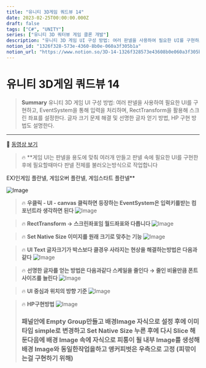```yaml
---
title: "유니티 3D게임 쿼드뷰 14"
date: 2023-02-25T00:00:00.000Z
draft: false
tags: ["C#", "UNITY"]
series: ["유니티 3D 쿼터뷰 게임 클론 개발"]
description: "유니티 3D 게임 UI 구성 방법: 여러 판넬을 사용하여 필요한 UI를 구현하고, EventSystem을 통해 입력을 처리하며, RectTransform을 활용해 스크린 좌표를 설정한다. 글자 크기 문제 해결 및 선명한 글자 얻기 방법, HP 구현 방법도 설명한다."
notion_id: "1326f328-573e-4360-8b0e-060a3f305b1a"
notion_url: "https://www.notion.so/3D-14-1326f328573e43608b0e060a3f305b1a"
---
```


# 유니티 3D게임 쿼드뷰 14

> **Summary**
> 유니티 3D 게임 UI 구성 방법: 여러 판넬을 사용하여 필요한 UI를 구현하고, EventSystem을 통해 입력을 처리하며, RectTransform을 활용해 스크린 좌표를 설정한다. 글자 크기 문제 해결 및 선명한 글자 얻기 방법, HP 구현 방법도 설명한다.

---

🎥 [동영상 보기](https://www.youtube.com/watch?v=N4PLRkupABM&list=PLO-mt5Iu5TeYkrBzWKuTCl6IUm_bA6BKy&index=14)

> 🔥 **게임 UI는 판넬을 용도에 맞춰 여러개 만들고 판넬 속에 필요한 UI를 구현한 후에 필요할때마다 판넬 전체를 불러오는방식으로 작업합니다

EX)인게임 플란넬, 게임오버 플란넬, 게임스타트 플란넬**

![Image](https://prod-files-secure.s3.us-west-2.amazonaws.com/09ccd4d5-876c-4bba-bbdf-cc77a0a11257/e501b351-a613-4180-8b8c-098527d79247/Untitled.png?X-Amz-Algorithm=AWS4-HMAC-SHA256&X-Amz-Content-Sha256=UNSIGNED-PAYLOAD&X-Amz-Credential=ASIAZI2LB4666HKUA4RE%2F20250724%2Fus-west-2%2Fs3%2Faws4_request&X-Amz-Date=20250724T102253Z&X-Amz-Expires=3600&X-Amz-Security-Token=IQoJb3JpZ2luX2VjEAIaCXVzLXdlc3QtMiJIMEYCIQCAZtoJsXv1YqHS6cZcIwTWh5Blse5NiYowi9YupJYV8gIhAKXZeDpcL1FkRtdsKRrD6mfyKTD%2FkAnbQFGjYHopiIDIKv8DCCoQABoMNjM3NDIzMTgzODA1IgwOB95%2FFGaI1%2BvRNNcq3ANUG3bPoce3Sh12X5PSHtLtSYv6Z95TN0ooWp21nRdgoQbSjt1QxY0yYXzjVlhnHKYxUkXZndqKk1KlMKCw5MOK%2FQNXBjFn33UmXqP1A%2BbVMJnhssv992nEnOtlL9SUszg8uS7DgRQB60TlQF15BJ1V%2Fi6vLxfxxv7PfZ9QzS2renKFyQOlZJ5w0fgaEZYkkX4ZxXAapORSSnAEpnhwngqC6QSzgHlEVUM4%2BJ8MO%2Fkp%2FHDnWds0gHemnjhU0cc9xQwibQvSFz3dxhVaTiUac%2FgP3C7jyMvHUYASWHheGnQNxFgn2T5J8W19gKH44w5LhDgFl4X5OmU6iPGORww3%2BiZwlrxWRkL6%2FjzjlSpYWfDNIeorarLiu88g89O75Ju1%2FkKU6RNto8%2BrEqWqO3U7r90O%2FnpEatUvbmtAB83BnOfluwurKiutSyVt7CQs6wuVpZqaMK%2Fcj3vldpd14RuqmlIJAaFK54EFCJZPP%2FyxnULLM9ma7nWVaLkVE3BFbo6KzEXl2xE4%2F%2BSuER8vdB1bF7OHPnJqJ0VQXI0vaHRFk6IpX0R0XCzI2tB49a%2B5vGl%2BgpfIobfwcqcRcRA7VDJXoy%2B8LOzVH3Oua7tOBFGomOoF6bDMVnAL6YPZVjil2TCp9ofEBjqkAVJPGQyiLpyhoL0L7pW9QJKCsdV%2FhGjxQupMh4NCtdgyVTwvM3KPHUXvcKCfHrD5RPv4fC8QNezRFm6meiMqXH%2BVSDqTgu%2Bux0ExW3ctBwv6wHO5B2Qmz0Mk7s0x%2F59K6WCtnHhamQNBx19NgSsHW3wElWE12OwSAY5r4tyveIlYwwdNNH5GGxjWNw15wHSMjw76azZUmFdHE0UhRljEMZDX0Ull&X-Amz-Signature=4e250f5fcdfb29c248b9df1695635c9bdfb6202e4a10a432bce4e6d0b7bfcedc&X-Amz-SignedHeaders=host&x-amz-checksum-mode=ENABLED&x-id=GetObject)

> 🔥 **우클릭 - UI - canvas 클릭하면 등장하는 EventSystem은 입력키를받는 컴포넌트라 생각하면 된다**
> ![Image](https://prod-files-secure.s3.us-west-2.amazonaws.com/09ccd4d5-876c-4bba-bbdf-cc77a0a11257/7b65e8a3-b730-485d-9d48-9aaafc6c55e0/Untitled.png?X-Amz-Algorithm=AWS4-HMAC-SHA256&X-Amz-Content-Sha256=UNSIGNED-PAYLOAD&X-Amz-Credential=ASIAZI2LB466Q2V7M2JF%2F20250724%2Fus-west-2%2Fs3%2Faws4_request&X-Amz-Date=20250724T102254Z&X-Amz-Expires=3600&X-Amz-Security-Token=IQoJb3JpZ2luX2VjEAIaCXVzLXdlc3QtMiJIMEYCIQC3fCKgpaQVZdSEdj6e8XTTi5bG3oNyQBRVmS7Z97FRvQIhAO7M1KlEVUN6O61KewnLIUsz8%2BUZ%2Fh9hI0e6K7jB0YE3Kv8DCCoQABoMNjM3NDIzMTgzODA1IgxBh9qZ1x%2FTbuYS5SMq3ANR7%2FJstrXBfBJ2WKAkNzbe%2BjtsH%2BMCUJSm1tcATZxh0ZFraN9WLHSCbAvgnkj0kOR%2FqcY2AGmYW5BGG513P3e76rIh5ML5%2BHEC0vbCnaQSI9%2BPRn1F6bPwKAP%2FqePYn8ArZQMHjVYHOEUYJPJQZvkpzpmJdrZuU4PtVeyDjlZ0Fy%2BD8P7UI4oGmkYPo44%2F1IxKWSPVwv86U%2Fl3LUnKrSaENaXMcpJdAmXObBob4tqgl3atSRiXjKWN5feGp5wAgR0H%2B4m8GZJTb6OuOeszWKiPZfxdLpIynTUIoONtWv6Q0AQoEcmnK4pKtAaDdYCVueoFNAFyx%2BmwNqfh7WaXAP3MsGBRO6Zc2wZ9ntZ%2B7O1KSRSZ4ny8sy0cmwudfUiPDDAXvaG8tRcdFSJ%2BpVQ5A2cJ%2BnKQmsYm6P3iaeOHuOVKO5lZv1M5svxzwpshcliE8T8Cp%2BZDW8y7cEsyFcg285gvhimj%2BFi5PTwzmK39zdk%2BtohUloHq64KuJjaHd%2FuTWGQJyy9Bt1pjZv5%2FnUXGcQcy4KciZoSJ8VkwhD2NZtq00ymW74%2BkaYmPwT2SX2mD9UpYpgkwEhTaMYgG%2FmEtKLexeePSXAmRZclnY2L9X3h0Gi1MU%2FYXV%2BsERigT5DCp9ofEBjqkATxZL%2FOEw9OeBppIBUB%2Bc1IaEjd16Qne9XZAhwjhiomIG2ek25AFwBP4mU5Fym%2F06cZ4bny8aQyiDLJk%2FwRynDlB4GLb3IgZ2nuF9Z3sc2CmIPcy3SPZWxXiU2hJe1KhMsX1EExqS4I9lRJ4aH7gkrxSBqff9QJTTsEfKSbCNg52WvXjpB3WnNsrstubaiqFy%2BUwaPPTiXhPQBvEIghk7lQxxzQR&X-Amz-Signature=6e4a09dc50775fd4ff5e0b81de73ae824babb604f117744e7b6daa47d3ba48bb&X-Amz-SignedHeaders=host&x-amz-checksum-mode=ENABLED&x-id=GetObject)
>
>

> 🔥 **RectTransform → 스크린좌표임 월드좌표와 다릅니다**
> ![Image](https://prod-files-secure.s3.us-west-2.amazonaws.com/09ccd4d5-876c-4bba-bbdf-cc77a0a11257/b450546d-01f1-4877-9997-a048386785c2/Untitled.png?X-Amz-Algorithm=AWS4-HMAC-SHA256&X-Amz-Content-Sha256=UNSIGNED-PAYLOAD&X-Amz-Credential=ASIAZI2LB466U2BPJSU5%2F20250724%2Fus-west-2%2Fs3%2Faws4_request&X-Amz-Date=20250724T102254Z&X-Amz-Expires=3600&X-Amz-Security-Token=IQoJb3JpZ2luX2VjEAIaCXVzLXdlc3QtMiJGMEQCIGSkLTyNKzqAjenCNYd3c1wbRM%2FyhJI6DvmugflqK6IVAiA1V7rTtxVQ9YRUIAPawj3tnUn1KlYbb51lHcDCRrpq5Sr%2FAwgqEAAaDDYzNzQyMzE4MzgwNSIMpyAkUgnNPt2QfQDHKtwDtvjRvhvyysa809sL6%2FGoeyMiY6XremOc0aTu7R6c6uZQjl91Bqd0jgQLyzd%2F%2F%2B7r77VP5Y1EzcTFk%2FNXDG%2FlbwDroFctFEDLTDf3X7qprNy2t3MjwITF9u1NavPAB9ng883tU4%2FB%2B65hOb1EL7%2FZhBGAyk9mmNrfe0sE%2BoDNgJ3EOxKRDn3uNuhZB8hrS4nPGr%2Fe0iQJKDV6xKwWaTGGmg8m7w0LXfnmY%2FiYIHxdqMhfBeUtfsVYWo1HB2Crot90tYTSdC23zrwKf2%2FdUb7pv4UPccq%2B8nRY4tQsRZz9iKzVww1KY0eLyVIB6L9d0hbwVdifiPfJlfNY6d%2B1wt%2F3P3k%2F9xP0p4Wff%2B7MymPulIXVEjLUX%2FwxbEQgrjR%2BdLNQ%2Bu8OkTCwm2jNU2cFrJQ6Pv2JCrxka3CzeRBtjMy%2FgICIoTIRzU8Fr1VetOs55H9GC4rDF1s97khGxyypn8jVQnc%2BmwX2FDW5nEl38N1hGcw1CmPehlasqH5D2utM4GcxYOaURhM2cde5YK4xhohy9kj54wIOGum9PK6vJiJAaItatJDwpSt53tXAH5O7d3MWYpAQNHTu%2Fo%2FON2zTZK%2Bs2uulWd%2BJUvDz8yAJlK1Aeqv5zVsh%2FrxegAzF%2FrowjvaHxAY6pgGMyikeonJWmXB89t7fMjTBvybHwZezapTAj1XNym2baGSJu7X8DXQWWubmkZAT9U3SEHJnYndje9jJVPT4mOhqBcq87bnJvtZ6BEINv1OYcIMwOP%2BWouNOqO%2F%2B%2F34LdWgdJxTfEVx52m%2FZK6uyGBzQgEn5BbrXVFRtb5zGvLuxT%2FDXh3q2nRyiFKcWGoO6M4qywbm6cGqq6SIL1lHVd9ywQzhtRpYm&X-Amz-Signature=968b9d1e1f2f38683df592bfbeeb574503919ab084216530296d38cecb448de7&X-Amz-SignedHeaders=host&x-amz-checksum-mode=ENABLED&x-id=GetObject)
>
>

> 🔥 **Set Native Size 이미지를 원래 크기로 맞추는 기능**
> ![Image](https://prod-files-secure.s3.us-west-2.amazonaws.com/09ccd4d5-876c-4bba-bbdf-cc77a0a11257/4f2f105a-e3fb-4608-abc3-0b23c59259c2/Untitled.png?X-Amz-Algorithm=AWS4-HMAC-SHA256&X-Amz-Content-Sha256=UNSIGNED-PAYLOAD&X-Amz-Credential=ASIAZI2LB4666ZYAFBCE%2F20250724%2Fus-west-2%2Fs3%2Faws4_request&X-Amz-Date=20250724T102254Z&X-Amz-Expires=3600&X-Amz-Security-Token=IQoJb3JpZ2luX2VjEAIaCXVzLXdlc3QtMiJGMEQCIDI5uAbmyGoOgAmyi0ddOzbFw9gAvMU7zrKvojHl3M%2F0AiAI5xSpuT4RrN1xXjLdSkkFeeR2%2FwkvqxdmIT%2BXbjLLaCr%2FAwgqEAAaDDYzNzQyMzE4MzgwNSIMG7JCwYU8d10TwsuGKtwDPeYvpbuWirngSzy9hd0lW9WpSn1uspvksma%2FRPPGVsHmm7Z8MxmPAKmraTPIUTf8SvN4Wgzmma%2FB78AFeKnCzaaszKwIi1mAEP1nRerbwY9XMlpVljzecO%2FVJ%2F3pOivAS19TR%2F0RTcvp%2FRlrG6eIHWCb9DA5afHHnCaL4orBthj56k3hM6e2iClfXA%2B10ZerbgA7W6FptsJY6i0TLqcC%2FF3L0ZO9zZqgWjfyF92hWZBG6ABtE2ZAUM%2F9MChbxkKrRGFd1SsY3xFdJR7HNtr3t28BUOa2Z6QZVn1W85zpmc84y186TjQZPe2ZAUzxWBtsrBLRR4MCniqTMWLGGPoBd%2F%2FxuepL0yhUNXE7jIxtAusIscAuVxiGG02gkjzRjK594bf6jLKJPmhpBErWSESlOZ%2BtmbQiF0N%2B9QLYJjjbfULODDlh0KOON%2FaunYLYk%2FgC6mZql7X6WQ1b1pfJRG4da9xy8%2BQ95OGbWRN78HWvNvSjRKMOo2UlWwExdMXXUdHsHQXrwpRJ0c1TwOjb%2F12d2dm6HaF7H85G9%2FI7zTw60di4w3URxadzR9VEsz%2BOhKYjdlwlErZYkE8HrPB%2F2G7A7bPdL29ELs4NLtUmQ77xgdQp3RuDMErDuX496m0whvWHxAY6pgG60lpIYw4PxrbAfSKy2MLL%2BBnq8vCe6thf6Rlrt6tH9sxiFqK6fDYsqUZp5NcboZnWqz%2FmmM1b%2FadvssT0DXsBozoZObnkOF6%2BN2MronKnjdDSrGpFoL%2Fvx7MSP0qgasaQpGlzsqBqTHupGxKJBR%2BW4Ska%2FxNRNF0TazPpdH9QsTa%2B9e2CWJWMTUjBnDZiux2nITKne9YsMz3RaT5dmpWlZeOLSkU0&X-Amz-Signature=d7f9443c0fc23f8030a61f444804b0c39b03893dbd7c1c961bb7169175404928&X-Amz-SignedHeaders=host&x-amz-checksum-mode=ENABLED&x-id=GetObject)
>
>

> 🔥 **UI Text 글자크기가 박스보다 클경우 사라지는 현상을 해결하는방법은 다음과같다**
> ![Image](https://prod-files-secure.s3.us-west-2.amazonaws.com/09ccd4d5-876c-4bba-bbdf-cc77a0a11257/e232ff24-a9c6-4f3c-878f-d6c64419c486/Untitled.png?X-Amz-Algorithm=AWS4-HMAC-SHA256&X-Amz-Content-Sha256=UNSIGNED-PAYLOAD&X-Amz-Credential=ASIAZI2LB466WXTM4WR7%2F20250724%2Fus-west-2%2Fs3%2Faws4_request&X-Amz-Date=20250724T102254Z&X-Amz-Expires=3600&X-Amz-Security-Token=IQoJb3JpZ2luX2VjEAIaCXVzLXdlc3QtMiJHMEUCIGJH8Fi6O7zkjLiBXOCY7uVAVxD8a5TSKmpMQGhXGub3AiEAyYuPwNLmPlvWvLfZ8gxPRock63kbSipWRnsxSM%2FJbvUq%2FwMIKhAAGgw2Mzc0MjMxODM4MDUiDOuBU%2B7JL%2BHPY15l3SrcA5JlD8OIpbG8l4pKuc9a0WuN7zsWpdp3zK60EvYyQRmV6RHSRsKxYqMIOAg1R8c6Q6sF9pW%2FYSKITkbYwFljShJeAGMYHbs8ujskoenO3%2FNp1iWi0%2B0MNAPe%2BZprTF61GBdv%2B9rBz9oh1J2xdkReMh%2F5OjoMKqJC%2BAJ9PD28hHiP5w6EiStr2TABzuhAdRPFbekBeOkHLGdjmjwhRAfi4Px62NrwTDnx7SI6RPwe0IYD3TiVgw8%2BkRoeRyV%2BIk%2BxhVqmPwBmSolPze8qWnDgA2EhjB1Sv%2Bxj%2BsWtgUarz%2BJnYFg%2FwKsVkNedo9D5CdVdBQc7Hc0Eip7h4pY3JPs3IXpJlyyQ01PxxgjnC4g0jzFRV2Npzgs1HPOPD3%2FSCrXly6FHg9kM89hx5GLF7erR35C7ynYIA5sTLTCw7bK%2FgcwEu%2B5Qe6yiM0YA2ZyJQcI7FALFZZfTMJvNXbHUXOhPbiQW6Z3OztCeyjYbntZFMgaHfj0PD4qkyZ%2FSUIV6OeAuvLintUYl4y4otoJ3Dy9p%2BTR3R28FL%2FkzxXhbI0vRHQAuCJwmbxhbkFYW3iMnoewBfYYx7HKRUKClpBH88gRodj2U%2B%2BYGdtgFwl3lQRTDWrSihkpHCP8yulSDIrrvMLL2h8QGOqUBrCpg5h4UfWYy8oGAZIwjalw2ym38405VWrkD%2BYId%2BUe79rNqHM3BzEk8OJ94juzWdXT28e4PBEHOjA%2FRSYVxQsOCSwVThO1ASzZMuJJkJcmTPtaxsHapHW1F1AThSo5fXlsrEV6fFeAhrmVejvWhV4dVpr57hGGLs6fZu6wYu09p4w2M6ofL3ogSFOxC1%2BGIHyMMGgOSDRvMxv9XLBNO0SkhDGdU&X-Amz-Signature=ee01a03ad33c9fdeb6e21caa82ce3768a5793ebeb73753b10a8dfe86dca5f89f&X-Amz-SignedHeaders=host&x-amz-checksum-mode=ENABLED&x-id=GetObject)
>
>

> 🔥 **선명한 글자를 얻는 방법은 다음과같다
스케일을 줄인다 → 줄인 비율만큼 폰트사이즈를 늘린다**
> ![Image](https://prod-files-secure.s3.us-west-2.amazonaws.com/09ccd4d5-876c-4bba-bbdf-cc77a0a11257/a9161941-54e1-4b3b-8361-9ce95c665411/Untitled.png?X-Amz-Algorithm=AWS4-HMAC-SHA256&X-Amz-Content-Sha256=UNSIGNED-PAYLOAD&X-Amz-Credential=ASIAZI2LB4662JHDWZYM%2F20250724%2Fus-west-2%2Fs3%2Faws4_request&X-Amz-Date=20250724T102254Z&X-Amz-Expires=3600&X-Amz-Security-Token=IQoJb3JpZ2luX2VjEAIaCXVzLXdlc3QtMiJHMEUCIQDg49yDn61RT70BFOHzKp5h9tEZsqLM1U8YrrVllesLkwIgRq3jthlBRtMxxAxoB6cfSsRXGz3cNXpDwksyheY085wq%2FwMIKhAAGgw2Mzc0MjMxODM4MDUiDKnAsk%2FkH0CkbgXKKyrcA7ke438rsQKnyKGaaAXdpqVrDlncE%2FD5CC3OleXqM%2BqOvF23C5lSFhbkiz8ZMPFFyL6TaiZ%2BmTssR7ZaYInFeK6dMEZ8J1DoLiAAJgms9lHEMwW7giANqIUafUcg%2BW8HJmIRlST%2Fkta7Mj%2FKuWO1nTNRBrvRuels9p3JbMpgkQVjze%2FeP73aCQW7CYnM7zUsY4yr%2FdJYEdbVWAFhceZ53xYnorjo3nHjt%2FsxbF%2BchcBufhrOI7Qw%2FMiZZXhyDHeY%2F8BSqNM7KZ2Mse0o94uzSvYZfCCeMvJxCmD1CZZNUq88mDhRaoYXjAd0QP39FEYh5AThw%2BpR59eMq6UOynB0IPV0B23%2F1tROGffPd4pK3YDq93%2B8KLUGu6Ai5jaqbuvVJo%2B%2BWf0wp8hNHImRubCAGPi%2Bo44LcL2y53ix5dnIOdaQP43iK8g9FCgn2mxHYB9%2F%2BzhwJ1L9DQ7NkdgOWltn60E6B%2F20VDK2BGxl4%2BHBIIrE%2BXEx%2BZTEaYAVr8fUGiFvtl%2FBDzsGulQY0O57ynYXXleqP4zVrKfoWiJACpHY7y5KNo6XZB%2BvFusS%2FXRckEMmqsAIcmOe01A5VWykDuF3EAum78CGjaVK5oe3Tq7n3AaNjadCDx4a3ho0JA%2BmMJb2h8QGOqUBQkFsfCkWbGRy%2BdPjJDaHzssgvGkdTW538FXgDWLedy9lukA8pKnNoPdyyNuSJJTUhU4VQelSulUbdmpNTCIHPjyoI0jHEJ3gGQo1jYJYx19iI8f%2BPMaE8%2FsIZjOftd8dDXUQo5WWeg5kn4sQrCsoxB8SCdg179j7b2%2F3lGI%2FHqWL%2FbVAw4%2FS2sgjrwjQh3SpbSAMwWxNZ3U9NWS0%2F7CRml63wiIs&X-Amz-Signature=6bd4e3ec195632df21942688320bb518eb17d1346e64849e8d41015baea6c99e&X-Amz-SignedHeaders=host&x-amz-checksum-mode=ENABLED&x-id=GetObject)
>
>

> 🔥 **UI 중심과 위치의 방향 기준**
> ![Image](https://prod-files-secure.s3.us-west-2.amazonaws.com/09ccd4d5-876c-4bba-bbdf-cc77a0a11257/120a0bca-464b-4736-918e-4556f58575bf/Untitled.png?X-Amz-Algorithm=AWS4-HMAC-SHA256&X-Amz-Content-Sha256=UNSIGNED-PAYLOAD&X-Amz-Credential=ASIAZI2LB466XC6PU2RU%2F20250724%2Fus-west-2%2Fs3%2Faws4_request&X-Amz-Date=20250724T102255Z&X-Amz-Expires=3600&X-Amz-Security-Token=IQoJb3JpZ2luX2VjEAIaCXVzLXdlc3QtMiJHMEUCIQDu4Wbd96ZvtZwl%2BR1dXF21xR%2FCJNAhVkCsbJ0p1EPIfwIgLELkxEnsr5mlpMH%2F2bDv2G4C6gaRK09vOQYff0%2BC7okq%2FwMIKhAAGgw2Mzc0MjMxODM4MDUiDForaHceYqX4RzQSfSrcA1aISeC9quahNbBvqr2WJqao0TqncmZ5oMdCRPWJXrII6NkhGkyFjjoHp9hV%2Fgzg39AkWuYTF83Tp9K3kIuW1XBww3gpGrnNIuuvOfxY97WxwpBxRLISRCfxszTHIhhj7STZ67gCeh7LIjpdhILGQDjDoYwTsaBIhggGX3zRt9fQVY7pUufp5F4%2Ba9OChTqXOlDlKUJX6N7rF2dXfPyhztBN%2F4310dr3Ce3c0LQw6gfd73v0cV66po%2FSYW9QlvG2wbPUQig%2B3u9sYSKmB6ep3JnKofvUJUq6Z3r7q8xhrjKBRdD3MzDkl2aFlYKzxsQao5fGiDvNnyaTOUsy7xWJZ%2FzI0s5d5%2B%2FplGxsNHTe7rVdg3c%2BXYb27duvb5ouEHEPvQrZomgaqkIiB5mf9bhfFe5ORIxQOlBgaRLfRgD%2FciQB8KP74QP1epq48nlsmbM2fpe6UkBFPvuSQBbU1MjpmlUHYSdTMcwuX4ZRMBCatVU5WcHXy9DTP9m0fYsNOtwOSxSrLeUbzqQ%2B88w52k%2BbvtqyHVvcNMUIzZNpoeN7OYrP9fCKgYSWZ3vX7Hzv0A%2FPgBb5TP3hK2mebUAnHBJa2OqpYj9Yjzy83jkG%2FDzEqS1e%2FGtMeVSLyKNaBhMdMI72h8QGOqUBOJdcwHnmx6Bwo5OlzSWexhuRLPXd6%2FDVVLrt9Xn%2BDGwvEx0YijlF8yq9IqfheSaCnGqdZzfoumFgxi1jDVt61rI1YbxC3RuMIkZCKLuVpkfuq6LBD%2F0rBYQtksE2y2OW%2FoNo%2FGMOqW3YTh3lqSegh6A%2Fq42IGn2Nfmik9YeX%2BFwI5mswCCzc%2BoeDn4xUv5Hh3edorkyO%2B0v%2FQCAqau8XFYn6W9Hl&X-Amz-Signature=7c1dc97d1df41621274a3b511d0e1a8ad0e48d3878aee51a1915eb36491893c7&X-Amz-SignedHeaders=host&x-amz-checksum-mode=ENABLED&x-id=GetObject)
>
>

> 🔥 **HP구현방법**
> ![Image](https://prod-files-secure.s3.us-west-2.amazonaws.com/09ccd4d5-876c-4bba-bbdf-cc77a0a11257/c450b555-6052-43a0-891f-a6b332f782b8/Untitled.png?X-Amz-Algorithm=AWS4-HMAC-SHA256&X-Amz-Content-Sha256=UNSIGNED-PAYLOAD&X-Amz-Credential=ASIAZI2LB466TA2VTLI6%2F20250724%2Fus-west-2%2Fs3%2Faws4_request&X-Amz-Date=20250724T102255Z&X-Amz-Expires=3600&X-Amz-Security-Token=IQoJb3JpZ2luX2VjEAIaCXVzLXdlc3QtMiJIMEYCIQCJfK87FFtYqwbO6lHB6Gi1YSbnqKRSLG2juxDgYpuofwIhANx14%2BREF1i0QcrFZKII2FslyJwlg9VlNBacm0i4iEGlKv8DCCoQABoMNjM3NDIzMTgzODA1Igw8dqBmTmoeES6ZGLAq3AOm6RAf9DtlP1SnXs0ALGQ0tkn52k3UULGrrabaWpRaxwfBT%2FiexbBhFMlrdafnWaTa3w0fNBKucUTPyEw95FlpInioE6ZAAnbbxV3uMcPwNTshSKOPqvV5TJi8RxVnKc2Ehr4LRlM%2F9wZ1dO7o24OhNIzjknJHdITZDp9lUgefH0Go9EuMpVb6VydcgrundlmkGaEo0grZDbfVmPwE%2BCc6muuWW95HbAM9u%2BV%2FaygQbrAqIohUSYRWCRXBDczvVLFhclQdd1lN2eAdNlM8MmzKloiEXWkRjvXWIPvzijTg3UFMEXRQzBt0AMYhwcgoYtDEET7NWM7XyjXYWXWs6w1k6k9K1R4b8XONyZbnVHd1Sd3eWgTOOtC0%2BpHIoa4JS9CelwnE8qVkGABhQCqOYNQl25PgzDYJg036nY4yBQgxYmI8jZ%2FOo135MTCpfOJq3vfRxmb6JIphfr7k2rCLLSqb1kQLRJ1HeB6kv4yZaOHFM6JK5FAOc8fWwHP%2FZS3W8OmnOcscYaCvcaWB0pA46b0PpfKOzV7TE3q29xn3cergjfaLGz%2BE%2B3jqVX4iNH5j3M%2BgT3i5J6SitgkLDqLDVWCScDrF%2FRIFGCPFx2%2BCcfY0h7Vak6U4TE1E8WaNLjC99ofEBjqkAfTMYdg9TnjGdUhcAiFagk2Sq8va%2Fo%2Bbf4IFsJUqN1ANjLTrATtmG7anpyX9FYkYQ57%2BT4ciN2fBt25XKrZmiKfN%2FjxUPeQeDv0ov4OY9yRQ50Tr6gC1%2FopW%2BE2Z%2Bqv6Mp%2Ffhw2eFT7VnURhIcWn%2BI6CiA0eHe%2FoCAPAE8nBhYRMHmFfq6xaBGMq%2BDC22DyC%2FBtiG5zGch%2BsHfK49yS6FvdrBpQD&X-Amz-Signature=fd5c22d909b6c630c2175409f3dd85c20b3bcee578ef579cc9460d01c8a4ea74&X-Amz-SignedHeaders=host&x-amz-checksum-mode=ENABLED&x-id=GetObject)
>
> ### 패널안에 Empty Group만들고 배경Image 자식으로 설정 후에 이미타입 simple로 변경하고 Set Native Size 누른 후에 다시 Slice 해둔다음에 배경 Image 속에 자식으로 피통이 될 내부 Image를 생성해 배경 Image와 동일한작업을하고 앵커피벗은 우측으로 고정 (피깎이는걸 구현하기 위해) 
>
>

